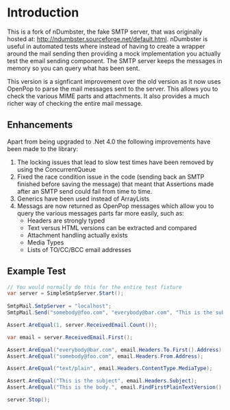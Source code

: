 Introduction
===============================================================================
This is a fork of nDumbster, the fake SMTP server, that was originally hosted at: http://ndumbster.sourceforge.net/default.html. nDumbster is useful in automated tests where instead of having to create a wrapper around the mail sending then providing a mock
implementation you actually test the email sending component. The SMTP server keeps the messages in memory so you can query what has been sent.

This version is a signficant improvement over the old version as it now uses OpenPop to parse the mail messages sent to the server. This allows 
you to check the various MIME parts and attachments. It also provides a much richer way of checking the entire mail message.

Enhancements
-------------------------------------------------------------------------------
Apart from being upgraded to .Net 4.0 the following improvements have been made to the library:

1. The locking issues that lead to slow test times have been removed by using the ConcurrentQueue
2. Fixed the race condition issue in the code (sending back an SMTP finished before saving the message) 
   that meant that Assertions made after an SMTP send could fail from time to time.
3. Generics have been used instead of ArrayLists
4. Messags are now returned as OpenPop messages which allow you to query the various messages 
   parts far more easily, such as:
	* Headers are strongly typed
	* Text versus HTML versions can be extracted and compared
	* Attachment handling actually exists
	* Media Types
	* Lists of TO/CC/BCC email addresses

	
Example Test
-------------------------------------------------------------------------------

```c#
// You would normally do this for the entire test fixture
var server = SimpleSmtpServer.Start();
			
SmtpMail.SmtpServer = "localhost";
SmtpMail.Send("somebody@foo.com", "everybody@bar.com", "This is the subject", "This is the body.");

Assert.AreEqual(1, server.ReceivedEmail.Count());

var email = server.ReceivedEmail.First();

Assert.AreEqual("everybody@bar.com", email.Headers.To.First().Address);
Assert.AreEqual("somebody@foo.com", email.Headers.From.Address);

Assert.AreEqual("text/plain", email.Headers.ContentType.MediaType);

Assert.AreEqual("This is the subject", email.Headers.Subject);
Assert.AreEqual("This is the body.", email.FindFirstPlainTextVersion().GetBodyAsText());

server.Stop();
```